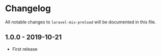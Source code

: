# Changelog

All notable changes to `laravel-mix-preload` will be documented in this file.

## 1.0.0 - 2019-10-21
- First release
